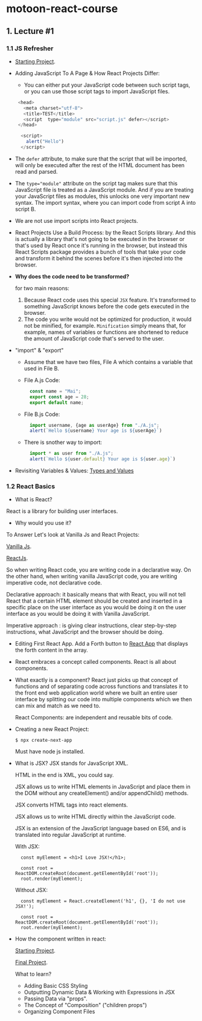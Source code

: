 # motoon-react-course

## 1. Lecture #1

### 1.1 JS Refresher

- [Starting Project](https://codesandbox.io/s/javascript-refresher-start-rytt3j).

-  Adding JavaScript To A Page & How React Projects Differ:

   - You can either put your JavaScript code between such script tags, or you can use those script tags to import JavaScript files.

   ```js
    <head>
      <meta charset="utf-8">
      <title>TEST</title>
      <script  type="module" src="script.js" defer></script>
    </head>
   ```

   ```js
     <script>
       alert("Hello")
     </script>
   ```

  - The `defer` attribute, to make sure that the script that will be imported, will only be executed after the rest of the HTML document has been read and parsed.
  - The `type="module"` attribute on the script tag makes sure that this JavaScript file is treated as a JavaScript module. And if you are treating your JavaScript files as modules, this unlocks one very important new syntax. The import syntax, where you can import code from script A into script B.
  - We are not use import scripts into React projects.
  - React Projects Use a Build Process: by the React Scripts library. And this is actually a library that's not going to be executed in the browser or that's used by React once it's running in the browser, but instead this React Scripts package provides a bunch of tools that take your code and transform it behind the scenes before it's then injected into the browser.
  - **Why does the code need to be transformed?**

    for two main reasons:
    1.  Because React code uses this special `JSX` feature. It's transformed to something JavaScript knows before the code gets executed in the browser.
    2.  The code you write would not be optimized for production, it would not be minified, for example. `Minification` simply means that, for example, names of variables or functions are shortened to reduce the amount of JavaScript code that's served to the user.

- "import" & "export"
  - Assume that we have two files, File A which contains a variable that used in File B.
  - File A.js Code:
 
    ```js
      const name = "Mai";
      export const age = 28;
      export default name;
    ```
  - File B.js Code:
    ```js
      import username, {age as userAge} from "./A.js";
      alert(`Hello ${username} Your age is ${userAge}`)
    ```
  - There is snother way to import:
    ```js
      import * as user from "./A.js";
      alert(`Hello ${user.default} Your age is ${user.age}`)
    ```
- Revisiting Variables & Values: [Types and Values](https://user-images.githubusercontent.com/35450622/257054115-63507ef7-7aa6-4056-9f17-716ab395a227.png)

### 1.2 React Basics

- What is React?

React is a library for building user interfaces.

- Why would you use it?

To Answer Let's look at Vanilla Js and React Projects:


[Vanilla Js](https://codesandbox.io/s/vanilla-js-demo-6049kj).


[ReactJs](https://codesandbox.io/s/react-vs-vanilla-demo-uc08fv).


So when writing React code, you are writing code in a declarative way.
On the other hand, when writing vanilla JavaScript code, you are writing imperative code, not declarative code.


Declarative approach: it basically means that with React, you will not tell React that a certain HTML element should be created and inserted in a specific place on the user interface as you would be doing it on the user interface as you would be doing it with Vanilla JavaScript.

Imperative approach : is giving clear instructions, clear step-by-step instructions, what JavaScript and the browser should be doing.

- Editing First React App.
  Add a Forth button to [React App](https://codesandbox.io/s/first-react-app-start-7ec9fd) that displays the forth content in the array.

- React embraces a concept called components. React is all about components.
- What exactly is a component?
  React just picks up that concept of functions and of separating code across functions and translates it to the front end web application world where we built an entire user interface by splitting our code into multiple components which we then can mix and match as we need to.

  React Components: are independent and reusable bits of code.

- Creating a new React Project:


  ```$ npx create-next-app```

  Must have node js installed.

- What is JSX?
  JSX stands for JavaScript XML.

  HTML in the end is XML, you could say.

  JSX allows us to write HTML elements in JavaScript and place them in the DOM without any createElement()  and/or appendChild() methods.

  JSX converts HTML tags into react elements.

  JSX allows us to write HTML directly within the JavaScript code.

  JSX is an extension of the JavaScript language based on ES6, and is translated into regular JavaScript at runtime.

  With JSX:
  
  ```
    const myElement = <h1>I Love JSX!</h1>;

    const root = ReactDOM.createRoot(document.getElementById('root'));
    root.render(myElement); 

  ```

  Without JSX:

  ```
    const myElement = React.createElement('h1', {}, 'I do not use JSX!');
  
    const root = ReactDOM.createRoot(document.getElementById('root'));
    root.render(myElement);
  ```

- How the component written in react:

  [Starting Project](https://codesandbox.io/s/headless-platform-mdsdy6).

  [Final Project](https://codesandbox.io/s/distracted-gianmarco-gl88r8?file=/src/Question.js:332-373).

  What to learn?
   - Adding Basic CSS Styling
   - Outputting Dynamic Data & Working with Expressions in JSX
   - Passing Data via "props".
   - The Concept of "Composition" ("children props")
   - Organizing Component Files





  

